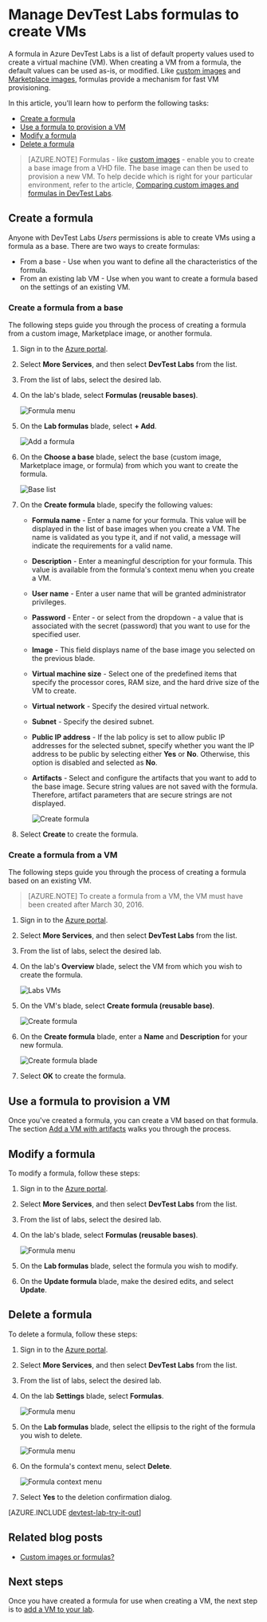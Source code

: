 <properties
	pageTitle="Manage formulas in Azure DevTest Labs to create VMs | Microsoft Azure"
	description="Learn how to create, update, and remove Azure DevTest Labs formulas, and use them to create new VMs."
	services="devtest-lab,virtual-machines"
	documentationCenter="na"
	authors="tomarcher"
	manager="douge"
	editor=""/>

<tags
	ms.service="devtest-lab"
	ms.workload="na"
	ms.tgt_pltfrm="na"
	ms.devlang="na"
	ms.topic="article"
	ms.date="08/30/2016"
	ms.author="tarcher"/>

# Manage DevTest Labs formulas to create VMs

A formula in Azure DevTest Labs is a list of default property values used to create a virtual machine (VM). When creating a VM from a formula, the default values can be used as-is, or modified. Like [custom images](./devtest-lab-create-template.md) and [Marketplace images](./devtest-lab-configure-marketplace-images.md), formulas provide a mechanism for fast VM provisioning.  

In this article, you'll learn how to perform the following tasks:

- [Create a formula](#create-a-formula)
- [Use a formula to provision a VM](#use-a-formula-to-provision-a-vm)
- [Modify a formula](#modify-a-formula)
- [Delete a formula](#delete-a-formula)

> [AZURE.NOTE] Formulas - like [custom images](./devtest-lab-create-template.md) - enable you to create a base image from a VHD file. The base image can then be used to provision a new VM. To help decide which is right
for your particular environment, refer to the article, [Comparing custom images and formulas in DevTest Labs](./devtest-lab-comparing-vm-base-image-types.md).

## Create a formula
Anyone with DevTest Labs *Users* permissions is able to create VMs using a formula as a base. 
There are two ways to create formulas: 

- From a base - Use when you want to define all the characteristics of the formula.
- From an existing lab VM - Use when you want to create a formula based on the settings of an existing VM.

### Create a formula from a base
The following steps guide you through the process of creating a formula from a custom image, Marketplace image, or another formula.

1. Sign in to the [Azure portal](http://go.microsoft.com/fwlink/p/?LinkID=525040).

1. Select **More Services**, and then select **DevTest Labs** from the list.

1. From the list of labs, select the desired lab.  

1. On the lab's blade, select **Formulas (reusable bases)**.

    ![Formula menu](./media/devtest-lab-manage-formulas/lab-settings-formulas.png)

1. On the **Lab formulas** blade, select **+ Add**.

    ![Add a formula](./media/devtest-lab-manage-formulas/add-formula.png)

1. On the **Choose a base** blade, select the base (custom image, Marketplace image, or formula) from which you want to create the formula.

    ![Base list](./media/devtest-lab-manage-formulas/base-list.png)

1. On the **Create formula** blade, specify the following values:

	- **Formula name** - Enter a name for your formula. This value will be displayed in the list of base images when you create a VM. The name is validated as you type it, and if not valid, a message will indicate the requirements for a valid name.
	- **Description** - Enter a meaningful description for your formula. This value is available from the formula's context menu when you create a VM.
	- **User name** - Enter a user name that will be granted administrator privileges.
	- **Password** - Enter - or select from the dropdown - a value that is associated with the secret (password) that you want to use for the specified user.  
	- **Image** - This field displays name of the base image you selected on the previous blade. 
	- **Virtual machine size** - Select one of the predefined items that specify the processor cores, RAM size, and the hard drive size of the VM to create.
	- **Virtual network** - Specify the desired virtual network.
	- **Subnet** - Specify the desired subnet.
	- **Public IP address** - If the lab policy is set to allow public IP addresses for the selected subnet, specify whether you want the IP address to be public by selecting either **Yes** or **No**. Otherwise, this option is disabled and selected as **No**.
	- **Artifacts** - Select and configure the artifacts that you want to add to the base image. Secure string values are not saved with the formula. Therefore, artifact parameters that are secure strings are not displayed. 

    	![Create formula](./media/devtest-lab-manage-formulas/create-formula.png)

1. Select **Create** to create the formula.

### Create a formula from a VM
The following steps guide you through the process of creating a formula based on an existing VM. 

> [AZURE.NOTE] To create a formula from a VM, the VM must have been created after March 30, 2016. 

1. Sign in to the [Azure portal](http://go.microsoft.com/fwlink/p/?LinkID=525040).

1. Select **More Services**, and then select **DevTest Labs** from the list.

1. From the list of labs, select the desired lab.  

1. On the lab's **Overview** blade, select the VM from which you wish to create the formula.

	![Labs VMs](./media/devtest-lab-manage-formulas/my-vms.png)

1. On the VM's blade, select **Create formula (reusable base)**.

	![Create formula](./media/devtest-lab-manage-formulas/create-formula-menu.png)

1. On the **Create formula** blade, enter a **Name** and **Description** for your new formula.

	![Create formula blade](./media/devtest-lab-manage-formulas/create-formula-blade.png)

1. Select **OK** to create the formula.

## Use a formula to provision a VM
Once you've created a formula, you can create a VM based on that formula. The section
[Add a VM with artifacts](devtest-lab-add-vm-with-artifacts.md#add-a-vm-with-artifacts) walks you through the process.

## Modify a formula
To modify a formula, follow these steps:

1. Sign in to the [Azure portal](http://go.microsoft.com/fwlink/p/?LinkID=525040).

1. Select **More Services**, and then select **DevTest Labs** from the list.

1. From the list of labs, select the desired lab.  

1. On the lab's blade, select **Formulas (reusable bases)**.

    ![Formula menu](./media/devtest-lab-manage-formulas/lab-settings-formulas.png)

1. On the **Lab formulas** blade, select the formula you wish to modify.

1. On the **Update formula** blade, make the desired edits, and select **Update**.

## Delete a formula 
To delete a formula, follow these steps:

1. Sign in to the [Azure portal](http://go.microsoft.com/fwlink/p/?LinkID=525040).

1. Select **More Services**, and then select **DevTest Labs** from the list.

1. From the list of labs, select the desired lab.  

1. On the lab **Settings** blade, select **Formulas**.

    ![Formula menu](./media/devtest-lab-manage-formulas/lab-settings-formulas.png)

1. On the **Lab formulas** blade, select the ellipsis to the right of the formula you wish to delete.

    ![Formula menu](./media/devtest-lab-manage-formulas/lab-formulas-blade.png)

1. On the formula's context menu, select **Delete**.

    ![Formula context menu](./media/devtest-lab-manage-formulas/formula-delete-context-menu.png)

1. Select **Yes** to the deletion confirmation dialog.

[AZURE.INCLUDE [devtest-lab-try-it-out](../../includes/devtest-lab-try-it-out.md)]

## Related blog posts

- [Custom images or formulas?](https://blogs.msdn.microsoft.com/devtestlab/2016/04/06/custom-images-or-formulas/)

## Next steps
Once you have created a formula for use when creating a VM, the next step is to [add a VM to your lab](./devtest-lab-add-vm-with-artifacts.md).